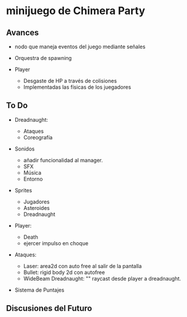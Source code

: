 # minijuego de Chimera Party
 
## Avances

* nodo que maneja eventos del juego mediante señales
* Orquestra de spawning

* Player
	* Desgaste de HP a través de colisiones
	* Implementadas las físicas de los juegadores

## To Do

* Dreadnaught:
	* Ataques
	* Coreografía

* Sonidos
	* añadir funcionalidad al manager.
	* SFX
	* Música
	* Entorno

* Sprites
	* Jugadores
	* Asteroides
	* Dreadnaught

* Player:
	* Death
	* ejercer impulso en choque

* Ataques:
	* Laser:
		area2d con auto free al salir de la pantalla
	* Bullet:
		rigid body 2d con autofree
	* WideBeam Dreadnaught:
		"" raycast desde player a dreadnaught.

* Sistema de Puntajes

## Discusiones del Futuro
